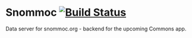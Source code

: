 # Snommoc [![Build Status](https://travis-ci.org/beatonma/snommoc.svg?branch=master)](https://travis-ci.org/beatonma/snommoc)


Data server for snommoc.org - backend for the upcoming Commons app.
